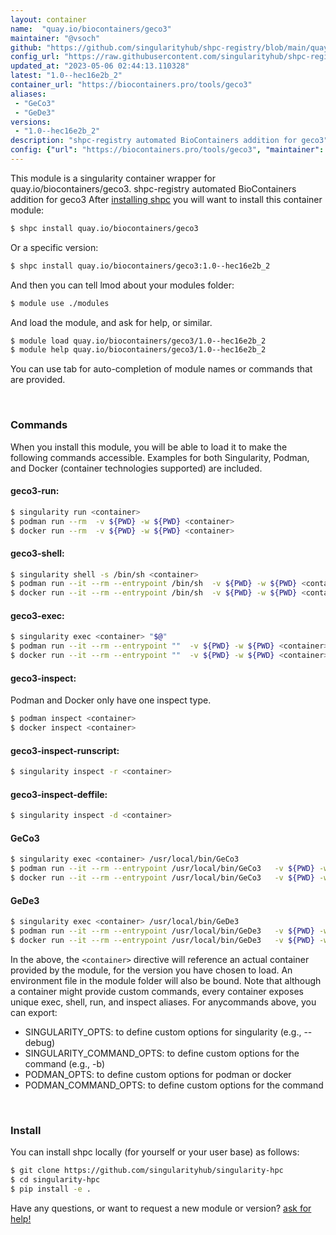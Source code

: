 ```yaml
---
layout: container
name:  "quay.io/biocontainers/geco3"
maintainer: "@vsoch"
github: "https://github.com/singularityhub/shpc-registry/blob/main/quay.io/biocontainers/geco3/container.yaml"
config_url: "https://raw.githubusercontent.com/singularityhub/shpc-registry/main/quay.io/biocontainers/geco3/container.yaml"
updated_at: "2023-05-06 02:44:13.110328"
latest: "1.0--hec16e2b_2"
container_url: "https://biocontainers.pro/tools/geco3"
aliases:
 - "GeCo3"
 - "GeDe3"
versions:
 - "1.0--hec16e2b_2"
description: "shpc-registry automated BioContainers addition for geco3"
config: {"url": "https://biocontainers.pro/tools/geco3", "maintainer": "@vsoch", "description": "shpc-registry automated BioContainers addition for geco3", "latest": {"1.0--hec16e2b_2": "sha256:5272443167985ac059e2cafb1dbcfa3424d38b47a6f6daf487c4a1f694509436"}, "tags": {"1.0--hec16e2b_2": "sha256:5272443167985ac059e2cafb1dbcfa3424d38b47a6f6daf487c4a1f694509436"}, "docker": "quay.io/biocontainers/geco3", "aliases": {"GeCo3": "/usr/local/bin/GeCo3", "GeDe3": "/usr/local/bin/GeDe3"}}
---
```


This module is a singularity container wrapper for quay.io/biocontainers/geco3.
shpc-registry automated BioContainers addition for geco3
After [installing shpc](#install) you will want to install this container module:


```bash
$ shpc install quay.io/biocontainers/geco3
```

Or a specific version:

```bash
$ shpc install quay.io/biocontainers/geco3:1.0--hec16e2b_2
```

And then you can tell lmod about your modules folder:

```bash
$ module use ./modules
```

And load the module, and ask for help, or similar.

```bash
$ module load quay.io/biocontainers/geco3/1.0--hec16e2b_2
$ module help quay.io/biocontainers/geco3/1.0--hec16e2b_2
```

You can use tab for auto-completion of module names or commands that are provided.

<br>

### Commands

When you install this module, you will be able to load it to make the following commands accessible.
Examples for both Singularity, Podman, and Docker (container technologies supported) are included.

#### geco3-run:

```bash
$ singularity run <container>
$ podman run --rm  -v ${PWD} -w ${PWD} <container>
$ docker run --rm  -v ${PWD} -w ${PWD} <container>
```

#### geco3-shell:

```bash
$ singularity shell -s /bin/sh <container>
$ podman run --it --rm --entrypoint /bin/sh  -v ${PWD} -w ${PWD} <container>
$ docker run --it --rm --entrypoint /bin/sh  -v ${PWD} -w ${PWD} <container>
```

#### geco3-exec:

```bash
$ singularity exec <container> "$@"
$ podman run --it --rm --entrypoint ""  -v ${PWD} -w ${PWD} <container> "$@"
$ docker run --it --rm --entrypoint ""  -v ${PWD} -w ${PWD} <container> "$@"
```

#### geco3-inspect:

Podman and Docker only have one inspect type.

```bash
$ podman inspect <container>
$ docker inspect <container>
```

#### geco3-inspect-runscript:

```bash
$ singularity inspect -r <container>
```

#### geco3-inspect-deffile:

```bash
$ singularity inspect -d <container>
```


#### GeCo3

```bash
$ singularity exec <container> /usr/local/bin/GeCo3
$ podman run --it --rm --entrypoint /usr/local/bin/GeCo3   -v ${PWD} -w ${PWD} <container> -c " $@"
$ docker run --it --rm --entrypoint /usr/local/bin/GeCo3   -v ${PWD} -w ${PWD} <container> -c " $@"
```


#### GeDe3

```bash
$ singularity exec <container> /usr/local/bin/GeDe3
$ podman run --it --rm --entrypoint /usr/local/bin/GeDe3   -v ${PWD} -w ${PWD} <container> -c " $@"
$ docker run --it --rm --entrypoint /usr/local/bin/GeDe3   -v ${PWD} -w ${PWD} <container> -c " $@"
```



In the above, the `<container>` directive will reference an actual container provided
by the module, for the version you have chosen to load. An environment file in the
module folder will also be bound. Note that although a container
might provide custom commands, every container exposes unique exec, shell, run, and
inspect aliases. For anycommands above, you can export:

 - SINGULARITY_OPTS: to define custom options for singularity (e.g., --debug)
 - SINGULARITY_COMMAND_OPTS: to define custom options for the command (e.g., -b)
 - PODMAN_OPTS: to define custom options for podman or docker
 - PODMAN_COMMAND_OPTS: to define custom options for the command

<br>

### Install

You can install shpc locally (for yourself or your user base) as follows:

```bash
$ git clone https://github.com/singularityhub/singularity-hpc
$ cd singularity-hpc
$ pip install -e .
```

Have any questions, or want to request a new module or version? [ask for help!](https://github.com/singularityhub/singularity-hpc/issues)